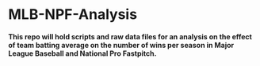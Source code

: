 # MLB-NPF-Analysis
#### This repo will hold scripts and raw data files for an analysis on the effect of team batting average on the number of wins per season in Major League Baseball and National Pro Fastpitch. 
